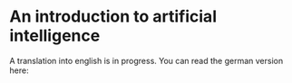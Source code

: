 # An introduction to artificial intelligence

A translation into english is in progress. You can read the german version here: 
